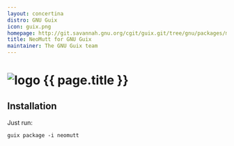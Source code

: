 ```yaml
---
layout: concertina
distro: GNU Guix
icon: guix.png
homepage: http://git.savannah.gnu.org/cgit/guix.git/tree/gnu/packages/mail.scm?id=7596ddf3f15a90b26f118fd93c3c80cabbb6af6c#n251
title: NeoMutt for GNU Guix
maintainer: The GNU Guix team
---
```


# ![logo](/images/distros/{{page.icon}}) {{ page.title }}

## Installation <a class="offset" id="install"></a>

Just run:

```
guix package -i neomutt
```

